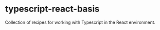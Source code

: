 # typescript-react-basis
Collection of recipes for working with Typescript in the React environment.
